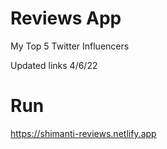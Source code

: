 # Reviews App
My Top 5 Twitter Influencers

Updated links 4/6/22

# Run
https://shimanti-reviews.netlify.app
